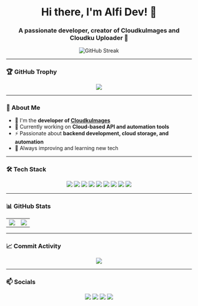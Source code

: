 <h1 align="center">Hi there, I'm Alfi Dev! 👋</h1>
<h3 align="center">A passionate developer, creator of CloudkuImages and Cloudku Uploader 🚀</h3>

<p align="center">
  <img src="https://github-readme-streak-stats.herokuapp.com/?user=AlfiCloud&theme=radical" alt="GitHub Streak" />
</p>

---

### 🏆 GitHub Trophy
<p align="center">
  <img src="https://github-profile-trophy.vercel.app/?username=AlfiCloud&theme=radical&no-bg=true&no-frame=true&column=7" />
</p>

---

### 🚀 About Me
- 🔭 I'm the **developer of [CloudkuImages](https://cloudkuimages.com)**
- 🌱 Currently working on **Cloud-based API and automation tools**
- ⚡ Passionate about **backend development, cloud storage, and automation**
- 🎯 Always improving and learning new tech

---

### 🛠️ Tech Stack
<p align="center">
  <img src="https://img.shields.io/badge/HTML5-%23E34F26.svg?style=for-the-badge&logo=html5&logoColor=white" />
  <img src="https://img.shields.io/badge/CSS3-%231572B6.svg?style=for-the-badge&logo=css3&logoColor=white" />
  <img src="https://img.shields.io/badge/TailwindCSS-%2306B6D4.svg?style=for-the-badge&logo=tailwindcss&logoColor=white" />
  <img src="https://img.shields.io/badge/PHP-%23777BB4.svg?style=for-the-badge&logo=php&logoColor=white" />
  <img src="https://img.shields.io/badge/Node.js-%23339933.svg?style=for-the-badge&logo=node.js&logoColor=white" />
  <img src="https://img.shields.io/badge/Python-%233776AB.svg?style=for-the-badge&logo=python&logoColor=white" />
  <img src="https://img.shields.io/badge/Express.js-000000?style=for-the-badge&logo=express&logoColor=white"/>
  <img src="https://img.shields.io/badge/MongoDB-47A248?style=for-the-badge&logo=mongodb&logoColor=white" />
  <img src="https://img.shields.io/badge/MySQL-005C84?style=for-the-badge&logo=mysql&logoColor=white" />
</p>

---

### 📊 GitHub Stats
<table align="center">
  <tr>
    <td>
      <img src="https://github-readme-stats.vercel.app/api?username=AlfiCloud&show_icons=true&theme=radical" />
    </td>
    <td>
      <img src="https://github-readme-stats.vercel.app/api/top-langs/?username=AlfiCloud&layout=compact&theme=radical" />
    </td>
  </tr>
</table>

---

### 📈 Commit Activity
<p align="center">
  <img src="https://github-readme-activity-graph.vercel.app/graph?username=AlfiCloud&theme=radical" />
</p>

---

### 📫 Socials
<p align="center">
  <a href="https://github.com/AlfiCloud"><img src="https://img.shields.io/badge/GitHub-%23181717.svg?style=for-the-badge&logo=github&logoColor=white" /></a>
  <a href="https://cloudkuimages.com"><img src="https://img.shields.io/badge/CloudkuImages-%23000000.svg?style=for-the-badge&logo=cloudflare&logoColor=white" /></a>
  <a href="https://wa.me/6287831816747"><img src="https://img.shields.io/badge/WhatsApp-%23000000.svg?logo=WhatsApp&logoColor=white" /></a>
  <a href="https://www.whatsapp.com/channel/0029VasizxI47XeE2iiave0u"><img src="https://img.shields.io/badge/WhatsApp%20Channel-%23000000.svg?logo=WhatsApp&logoColor=white" /></a>
</p>
